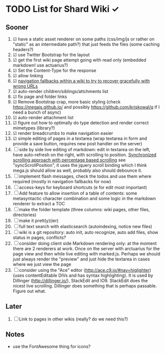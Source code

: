 # TODO List for Shard Wiki ✓

## Sooner
1. ☑ have a static asset renderer on some paths  (css/img/js or rather on "static" as an intermediate path?) that just feeds the files (some caching headers?)
1. ☑ use Twitter Bootstrap for the layout
1. ☑ get the first wiki page attempt going with read only (embedded markdown! use actuarius?)
1. ☑ Set the Content-Type for the response
1. ☑ allow linking
1. ☑ [navigation fallbacks within a wiki to try to recover gracefully with wrong URLs](self:/page/design/navigation)
1. ☑  auto-render children/siblings/attchments list
1. ☑ fix page and folder links
1. ☑ Remove Bootstrap crap, more basic styling (check https://megajs.github.io/ and possibly https://github.com/kriskowal/q if I need a bunch of async)
1. ☑ auto-render attachment list
1. ☑ figure out how to optimally do type detection and render correct mimetypes (library?)
1. ☑ render breadcrumbs to make navigation easier
1. ☑ simple editing of pages in a textarea (wrap textarea in form and provide a save button, requires new post handler on the server)
1. ☐ side by side live editing of markdown: edit in textarea on the left, have auto-refresh on the right, with scrolling to position. [Synchronized scrolling approach with percentage based scrolling](https://github.com/anru/rsted/blob/master/static/scripts/editor.js) see "syncScrollPosition", it uses the jquery scroll binding which I think mega.js should allow as well, probably also should debounce it.
1. ☐ implement flash messages, check the todos and use them where required (mostly in navigation fallbacks for now)
1. ☐ access-keys for keyboard shortcuts (e for edit most important)
1. ☐ Add feature to allow insertion of a table of contents: some metasyntactic character combination and some logic in the markdown renderer to extract a TOC
1. ☐ make the folder template (three columns: wiki pages, other files, directories)
1. ☐ make it prett(y)(ier)
1. ☐ full text search with elasticsearch (autoindexing, notice new files)
1. ☐ wiki is a git repository: auto init, auto recognize, auto add files, show status in pages, conflicts?
1. ☐ consider doing client side Markdown rendering only: at the moment there are 2 renderers at work. Once on the server with arctuarius for the page view and then while live editing with marked.js. Perhaps we should just always render the "preview" and just hide the textarea in cases where we just view the page
1. ☐ consider using the "Ace" editor (http://ace.c9.io/#nav=higlighter) (uses contentEditable DIVs and has syntax highlighting). It is used by Dillinger (http://dillinger.io/), StackEdit and IO9. StackEdit does the nicest live scrolling. Dillinger does something that is perhaps passable. Figure out what.


## Later
1. ☐ Link to pages in other wikis (really? do we need this?)

## Notes
* use the FontAwesome thing for icons?

